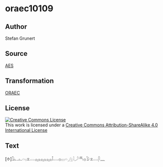 # oraec10109

## Author

Stefan Grunert

## Source

[AES](https://github.com/simondschweitzer/aes)

## Transformation

[ORAEC](https://oraec.github.io/)

## License

<a rel="license" href="http://creativecommons.org/licenses/by-sa/4.0/"><img alt="Creative Commons License" style="border-width:0" src="https://i.creativecommons.org/l/by-sa/4.0/88x31.png" /></a><br />This work is licensed under a <a rel="license" href="http://creativecommons.org/licenses/by-sa/4.0/">Creative Commons Attribution-ShareAlike 4.0 International License</a>

## Text

[⯑]𓅓𓊵𓏏𓊪𓁷𓂋𓈐𓈐𓈐𓄤𓂋𓐍𓊪𓊪𓏏𓂻𓇋𓌳𓄪𓐍𓅱𓁷𓂋𓋴𓈖<br>
